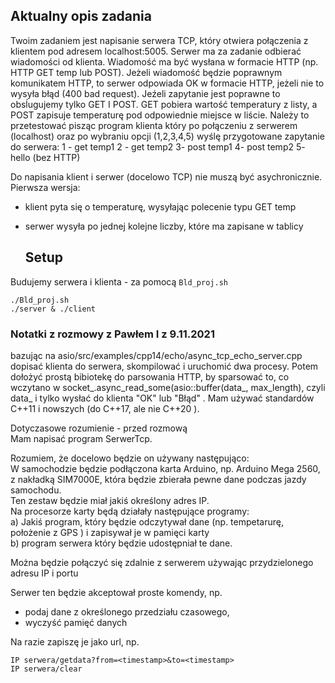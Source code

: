 ## Aktualny opis zadania

Twoim zadaniem jest napisanie serwera TCP, który otwiera połączenia z klientem pod adresem localhost:5005.
Serwer ma za zadanie odbierać wiadomości od klienta.
Wiadomość ma być wysłana w formacie HTTP (np. HTTP GET temp lub POST). Jeżeli wiadomość będzie poprawnym komunikatem HTTP, to serwer odpowiada OK w formacie HTTP, jeżeli nie to wysyła błąd (400 bad request). Jeźeli zapytanie jest poprawne to obsĺugujemy tylko GET I POST. 
GET pobiera wartość temperatury z listy, a POST zapisuje temperaturę pod odpowiednie miejsce w liście.
Należy to przetestować pisząc program klienta który po połączeniu z serwerem (localhost) oraz po wybraniu opcji (1,2,3,4,5) wyślę przygotowane zapytanie do serwera:
1 - get temp1
2 - get temp2
3- post temp1
4- post temp2
5- hello (bez HTTP)

Do napisania klient i serwer (docelowo TCP) nie muszą być asychronicznie.
Pierwsza wersja:
* klient pyta się o temperaturę, wysyłając polecenie typu GET temp
* serwer wysyła po jednej kolejne liczby, które ma zapisane w tablicy


  ## Setup
Budujemy serwera i klienta - za pomocą `Bld_proj.sh`

```
./Bld_proj.sh
./server & ./client

```


### Notatki z rozmowy z Pawłem I z 9.11.2021

bazując na asio/src/examples/cpp14/echo/async_tcp_echo_server.cpp
dopisać klienta do serwera, skompilować i uruchomić  dwa procesy.
Potem dołożyć prostą bibiotekę do parsowania HTTP, 
by sparsować to, co wczytano w socket_.async_read_some(asio::buffer(data_, max_length),
czyli data_ i tylko wysłać do klienta "OK" lub "Błąd" .
Mam używać standardów C++11 i nowszych (do C++17, ale nie C++20 ).


Dotyczasowe rozumienie - przed rozmową<br>
Mam napisać program SerwerTcp.<br>


Rozumiem, że docelowo będzie on używany następująco:<br>
W samochodzie będzie podłączona karta Arduino, np. Arduino Mega 2560, z nakładką SIM7000E, 
która będzie zbierała pewne dane podczas jazdy samochodu.<br>
Ten zestaw będzie miał jakiś określony adres IP.<br>
Na procesorze karty będą działały następujące programy:<br>
 a) Jakiś program, który będzie odczytywał dane (np. tempetarurę, położenie z GPS ) i zapisywał je w pamięci karty<br>
 b) program serwera który będzie udostępniał te dane.<br>
 
 Można będzie połączyć się zdalnie z serwerem używając przydzielonego adresu IP i portu<br>

Serwer ten będzie akceptował proste komendy, np.<br>
* podaj dane z określonego przedziału czasowego,
* wyczyść pamięć danych

Na razie zapiszę je jako url, np.<br>
```
IP serwera/getdata?from=<timestamp>&to=<timestamp>
IP serwera/clear
```

